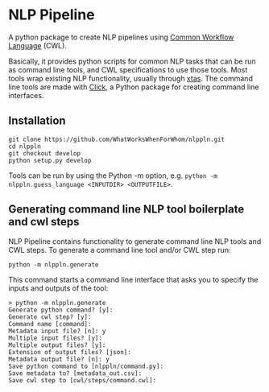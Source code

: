# NLP Pipeline

A python package to create NLP pipelines using [Common Workflow Language](http://www.commonwl.org/) (CWL).

Basically, it provides python scripts for common NLP tasks that can be run as
command line tools, and CWL specifications to use those tools. Most tools
wrap existing NLP functionality, usually through [xtas](http://xtas.net/).
The command line tools are made with [Click](http://click.pocoo.org), a Python
package for creating command line interfaces.

## Installation

```
git clone https://github.com/WhatWorksWhenForWhom/nlppln.git
cd nlppln
git checkout develop
python setup.py develop
```

Tools can be run by using the Python -m option, e.g. `python -m nlppln.guess_language <INPUTDIR> <OUTPUTFILE>`.

## Generating command line NLP tool boilerplate and cwl steps

NLP Pipeline contains functionality to generate command line NLP tools and CWL
steps. To generate a command line tool and/or CWL step run:

    python -m nlppln.generate

This command starts a command line interface that asks you to specify the inputs and outputs of the tool:

```
> python -m nlppln.generate
Generate python command? [y]:
Generate cwl step? [y]:
Command name [command]:
Metadata input file? [n]: y
Multiple input files? [y]:
Multiple output files? [y]:
Extension of output files? [json]:
Metadata output file? [n]: y
Save python command to [nlppln/command.py]:
Save metadata to? [metadata_out.csv]:
Save cwl step to [cwl/steps/command.cwl]:
```
